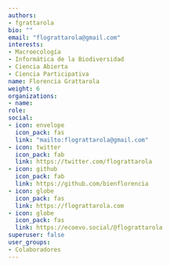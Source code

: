 ```yaml
---
authors:
- fgrattarola
bio: ""
email: "flograttarola@gmail.com"
interests:
- Macroecología
- Informática de la Biodiversidad
- Ciencia Abierta
- Ciencia Participativa
name: Florencia Grattarola
weight: 6
organizations:
- name: 
role: 
social:
- icon: envelope
  icon_pack: fas
  link: "mailto:flograttarola@gmail.com"
- icon: twitter
  icon_pack: fab
  link: https://twitter.com/flograttarola
- icon: github
  icon_pack: fab
  link: https://github.com/bienflorencia
- icon: globe
  icon_pack: fas
  link: https://flograttarola.com
- icon: globe
  icon_pack: fas
  link: https://ecoevo.social/@flograttarola
superuser: false
user_groups:
- Colaboradores
---
```

